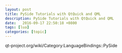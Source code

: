 ```yaml
---
layout: post
title: PySide Tutorials with QtQuick and QML
description: PySide Tutorials with QtQuick and QML
date:   2016-09-17 22:50:18 +0800 
tags: [lua]
categories: [topic]
---
```

qt-project.org/wiki/Category:LanguageBindings::PySide